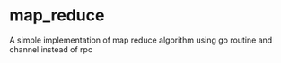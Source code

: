 # map_reduce
A simple implementation of map reduce algorithm using go routine and channel instead of rpc
